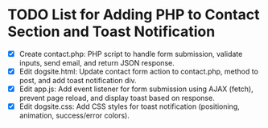 # TODO List for Adding PHP to Contact Section and Toast Notification

- [x] Create contact.php: PHP script to handle form submission, validate inputs, send email, and return JSON response.
- [x] Edit dogsite.html: Update contact form action to contact.php, method to post, and add toast notification div.
- [x] Edit app.js: Add event listener for form submission using AJAX (fetch), prevent page reload, and display toast based on response.
- [x] Edit dogsite.css: Add CSS styles for toast notification (positioning, animation, success/error colors).
